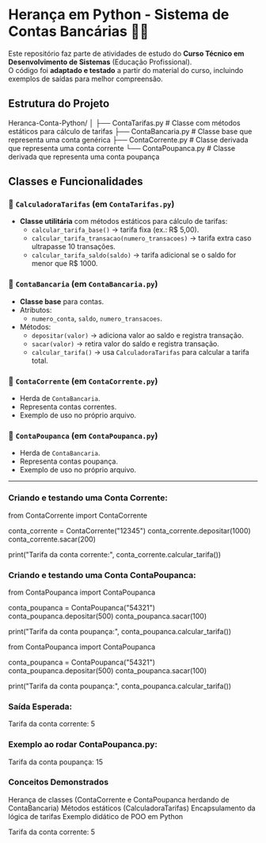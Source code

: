 # Herança em Python - Sistema de Contas Bancárias 🏦🐍

Este repositório faz parte de atividades de estudo do **Curso Técnico em Desenvolvimento de Sistemas** (Educação Profissional).  
O código foi **adaptado e testado** a partir do material do curso, incluindo exemplos de saídas para melhor compreensão.

## Estrutura do Projeto

Heranca-Conta-Python/
│
├── ContaTarifas.py # Classe com métodos estáticos para cálculo de tarifas
├── ContaBancaria.py # Classe base que representa uma conta genérica
├── ContaCorrente.py # Classe derivada que representa uma conta corrente
└── ContaPoupanca.py # Classe derivada que representa uma conta poupança


## Classes e Funcionalidades

### 🔹 `CalculadoraTarifas` (em `ContaTarifas.py`)
- **Classe utilitária** com métodos estáticos para cálculo de tarifas:
  - `calcular_tarifa_base()` → tarifa fixa (ex.: R$ 5,00).
  - `calcular_tarifa_transacao(numero_transacoes)` → tarifa extra caso ultrapasse 10 transações.
  - `calcular_tarifa_saldo(saldo)` → tarifa adicional se o saldo for menor que R$ 1000.

### 🔹 `ContaBancaria` (em `ContaBancaria.py`)
- **Classe base** para contas.
- Atributos:
  - `numero_conta`, `saldo`, `numero_transacoes`.
- Métodos:
  - `depositar(valor)` → adiciona valor ao saldo e registra transação.
  - `sacar(valor)` → retira valor do saldo e registra transação.
  - `calcular_tarifa()` → usa `CalculadoraTarifas` para calcular a tarifa total.

### 🔹 `ContaCorrente` (em `ContaCorrente.py`)
- Herda de `ContaBancaria`.
- Representa contas correntes.
- Exemplo de uso no próprio arquivo.

### 🔹 `ContaPoupanca` (em `ContaPoupanca.py`)
- Herda de `ContaBancaria`.
- Representa contas poupança.
- Exemplo de uso no próprio arquivo.

---


### Criando e testando uma **Conta Corrente**:

from ContaCorrente import ContaCorrente

conta_corrente = ContaCorrente("12345")
conta_corrente.depositar(1000)
conta_corrente.sacar(200)

print("Tarifa da conta corrente:", conta_corrente.calcular_tarifa())



### Criando e testando uma **Conta ContaPoupanca**:

from ContaPoupanca import ContaPoupanca

conta_poupanca = ContaPoupanca("54321")
conta_poupanca.depositar(500)
conta_poupanca.sacar(100)

print("Tarifa da conta poupança:", conta_poupanca.calcular_tarifa())



from ContaPoupanca import ContaPoupanca

conta_poupanca = ContaPoupanca("54321")
conta_poupanca.depositar(500)
conta_poupanca.sacar(100)

print("Tarifa da conta poupança:", conta_poupanca.calcular_tarifa())



### Saída Esperada:

Tarifa da conta corrente: 5



### Exemplo ao rodar ContaPoupanca.py:

Tarifa da conta poupança: 15




### Conceitos Demonstrados

Herança de classes (ContaCorrente e ContaPoupanca herdando de ContaBancaria)
Métodos estáticos (CalculadoraTarifas)
Encapsulamento da lógica de tarifas
Exemplo didático de POO em Python




Tarifa da conta corrente: 5

